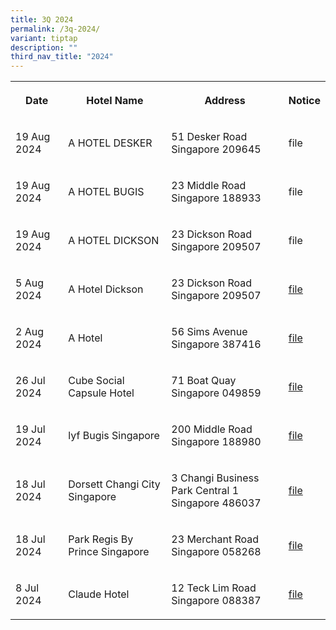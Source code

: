 ```yaml
---
title: 3Q 2024
permalink: /3q-2024/
variant: tiptap
description: ""
third_nav_title: "2024"
---
```

<table style="minWidth: 100px">
<colgroup>
<col>
<col>
<col>
<col>
</colgroup>
<tbody>
<tr>
<th rowspan="1" colspan="1">
<p>Date</p>
</th>
<th rowspan="1" colspan="1">
<p>Hotel Name</p>
</th>
<th rowspan="1" colspan="1">
<p>Address</p>
</th>
<th rowspan="1" colspan="1">
<p>Notice</p>
</th>
</tr>
<tr>
<td rowspan="1" colspan="1">
<p>19 Aug 2024</p>
</td>
<td rowspan="1" colspan="1">
<p>A HOTEL DESKER</p>
</td>
<td rowspan="1" colspan="1">
<p>51 Desker Road Singapore 209645</p>
</td>
<td rowspan="1" colspan="1">
<p>file</p>
</td>
</tr>
<tr>
<td rowspan="1" colspan="1">
<p>19 Aug 2024</p>
</td>
<td rowspan="1" colspan="1">
<p>A HOTEL BUGIS</p>
</td>
<td rowspan="1" colspan="1">
<p>23 Middle Road Singapore 188933</p>
</td>
<td rowspan="1" colspan="1">
<p>file</p>
</td>
</tr>
<tr>
<td rowspan="1" colspan="1">
<p>19 Aug 2024</p>
</td>
<td rowspan="1" colspan="1">
<p>A HOTEL DICKSON</p>
</td>
<td rowspan="1" colspan="1">
<p>23 Dickson Road Singapore 209507</p>
</td>
<td rowspan="1" colspan="1">
<p>file</p>
</td>
</tr>
<tr>
<td rowspan="1" colspan="1">
<p>5 Aug 2024</p>
</td>
<td rowspan="1" colspan="1">
<p>A Hotel Dickson</p>
</td>
<td rowspan="1" colspan="1">
<p>23 Dickson Road Singapore 209507</p>
</td>
<td rowspan="1" colspan="1">
<p><a href="/files/a hotel dickson.pdf" rel="noopener noreferrer nofollow" target="_blank"><u>file</u></a>
</p>
</td>
</tr>
<tr>
<td rowspan="1" colspan="1">
<p>2 Aug 2024</p>
</td>
<td rowspan="1" colspan="1">
<p>A Hotel</p>
</td>
<td rowspan="1" colspan="1">
<p>56 Sims Avenue Singapore 387416</p>
</td>
<td rowspan="1" colspan="1">
<p><a href="/files/A_Hotel.pdf" rel="noopener noreferrer nofollow" target="_blank">file</a>
</p>
</td>
</tr>
<tr>
<td rowspan="1" colspan="1">
<p>26 Jul 2024</p>
</td>
<td rowspan="1" colspan="1">
<p>Cube Social Capsule Hotel</p>
</td>
<td rowspan="1" colspan="1">
<p>71 Boat Quay Singapore 049859</p>
</td>
<td rowspan="1" colspan="1">
<p><a href="/files/cube_social_capsule_hotel.pdf" rel="noopener noreferrer nofollow" target="_blank"><u>file</u></a>
</p>
</td>
</tr>
<tr>
<td rowspan="1" colspan="1">
<p>19 Jul 2024</p>
</td>
<td rowspan="1" colspan="1">
<p>lyf Bugis Singapore</p>
</td>
<td rowspan="1" colspan="1">
<p>200 Middle Road Singapore 188980</p>
</td>
<td rowspan="1" colspan="1">
<p><a href="/files/lyf_Bugis_Singapore.pdf" rel="noopener noreferrer nofollow" target="_blank">file</a>
</p>
</td>
</tr>
<tr>
<td rowspan="1" colspan="1">
<p>18 Jul 2024</p>
</td>
<td rowspan="1" colspan="1">
<p>Dorsett Changi City Singapore</p>
</td>
<td rowspan="1" colspan="1">
<p>3 Changi Business Park Central 1
<br>Singapore 486037</p>
</td>
<td rowspan="1" colspan="1">
<p><a href="/files/Dorsett_Changi_City_Singapore.pdf" rel="noopener noreferrer nofollow" target="_blank">file</a>
</p>
</td>
</tr>
<tr>
<td rowspan="1" colspan="1">
<p>18 Jul 2024</p>
</td>
<td rowspan="1" colspan="1">
<p>Park Regis By Prince Singapore</p>
</td>
<td rowspan="1" colspan="1">
<p>23 Merchant Road Singapore 058268</p>
</td>
<td rowspan="1" colspan="1">
<p><a href="/files/Park_Regis_By_Prince_Singapore.pdf" rel="noopener noreferrer nofollow" target="_blank">file</a>
</p>
</td>
</tr>
<tr>
<td rowspan="1" colspan="1">
<p>8 Jul 2024</p>
</td>
<td rowspan="1" colspan="1">
<p>Claude Hotel</p>
</td>
<td rowspan="1" colspan="1">
<p>12 Teck Lim Road Singapore 088387</p>
</td>
<td rowspan="1" colspan="1">
<p><a href="/files/Claude_Hotel.pdf" rel="noopener noreferrer nofollow" target="_blank">file</a>
</p>
</td>
</tr>
</tbody>
</table>
<p></p>